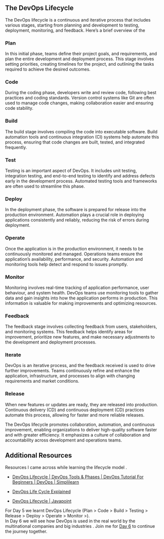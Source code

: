 ## The DevOps Lifecycle

The DevOps lifecycle is a continuous and iterative process that includes various stages, starting from planning and development to testing, deployment, monitoring, and feedback. Here’s a brief overview of the

### Plan 
In this initial phase, teams define their project goals, and requirements, and plan the entire development and deployment process. This stage involves setting priorities, creating timelines for the project, and outlining the tasks required to achieve the desired outcomes.

### Code
During the coding phase, developers write and review code, following best practices and coding standards. Version control systems like Git are often used to manage code changes, making collaboration easier and ensuring code stability.

### Build 
The build stage involves compiling the code into executable software. Build automation tools and continuous integration (CI) systems help automate this process, ensuring that code changes are built, tested, and integrated frequently.

### Test
Testing is an important aspect of DevOps. It includes unit testing, integration testing, and end-to-end testing to identify and address defects early in the development process. Automated testing tools and frameworks are often used to streamline this phase.

### Deploy
In the deployment phase, the software is prepared for release into the production environment. Automation plays a crucial role in deploying applications consistently and reliably, reducing the risk of errors during deployment.

### Operate
Once the application is in the production environment, it needs to be continuously monitored and managed. Operations teams ensure the application’s availability, performance, and security. Automation and monitoring tools help detect and respond to issues promptly.

### Monitor 
Monitoring involves real-time tracking of application performance, user behaviour, and system health. DevOps teams use monitoring tools to gather data and gain insights into how the application performs in production. This information is valuable for making improvements and optimizing resources.

### Feedback 
The feedback stage involves collecting feedback from users, stakeholders, and monitoring systems. This feedback helps identify areas for improvement, prioritize new features, and make necessary adjustments to the development and deployment processes.

###  Iterate 
DevOps is an iterative process, and the feedback received is used to drive further improvements. Teams continuously refine and enhance the application, infrastructure, and processes to align with changing requirements and market conditions.

### Release
When new features or updates are ready, they are released into production. Continuous delivery (CD) and continuous deployment (CD) practices automate this process, allowing for faster and more reliable releases.

The DevOps lifecycle promotes collaboration, automation, and continuous improvement, enabling organizations to deliver high-quality software faster and with greater efficiency. It emphasizes a culture of collaboration and accountability across development and operations teams.


## Additional Resources

Resources I came across while learning  the lifecycle model . 

- <a href="https://www.youtube.com/watch?v=vkxk-fq8T6U">DevOps Lifecycle | DevOps Tools & Phases | DevOps Tutorial For Beginners | DevOps | Simplilearn</a>

- <a href="https://www.youtube.com/watch?v=3BGxFNQ-KnI">DevOps Life Cycle Explained</a>

- <a href="javatpoint.com/devops-lifecycle">DevOps Lifecycle | Javapoint</a>

For Day 5 we learnt DevOps Lifecycle (Plan > Code > Build > Testing > Release > Deploy > Operate > Monitor >).<br>
In Day 6 we will see how DevOps is used in the real world by the multinational companies and big industries .  Join me for <a href="https://github.com/DebankanSarkar989/90DaysOfDevOps/blob/main/Days/Day-06.md">Day 6</a> to continue the journey together.